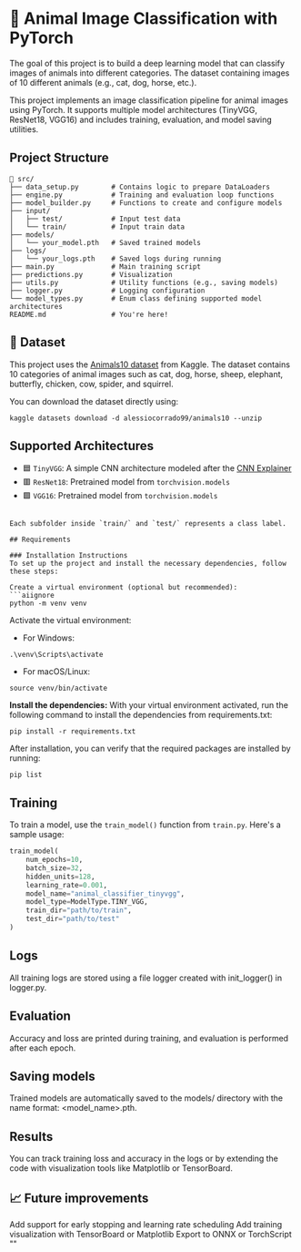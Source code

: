 # 🐾 Animal Image Classification with PyTorch

The goal of this project is to build a deep learning model that can classify images of animals into different categories.
The dataset containing images of 10 different animals (e.g., cat, dog, horse, etc.).

This project implements an image classification pipeline for animal images using PyTorch. It supports multiple model architectures (TinyVGG, ResNet18, VGG16) and includes training, evaluation, and model saving utilities.

## Project Structure

```aiignore
📁 src/
├── data_setup.py        # Contains logic to prepare DataLoaders
├── engine.py            # Training and evaluation loop functions
├── model_builder.py     # Functions to create and configure models
├── input/
│   ├── test/            # Input test data
│   └── train/           # Input train data
├── models/
│   └── your_model.pth   # Saved trained models
├── logs/
│   └── your_logs.pth    # Saved logs during running
├── main.py              # Main training script
├── predictions.py       # Visualization
├── utils.py             # Utility functions (e.g., saving models)
├── logger.py            # Logging configuration
└── model_types.py       # Enum class defining supported model architectures
README.md                # You're here!
```

## 🐾 Dataset

This project uses the [Animals10 dataset](https://www.kaggle.com/datasets/alessiocorrado99/animals10) from Kaggle.
The dataset contains 10 categories of animal images such as cat, dog, horse, sheep, elephant, butterfly, chicken, cow, spider, and squirrel.

You can download the dataset directly using:

```aiignore
kaggle datasets download -d alessiocorrado99/animals10 --unzip
```

## Supported Architectures

- 🟦 `TinyVGG`: A simple CNN architecture modeled after the [CNN Explainer](https://poloclub.github.io/cnn-explainer/)
- 🟥 `ResNet18`: Pretrained model from `torchvision.models`
- 🟩 `VGG16`: Pretrained model from `torchvision.models`

```aiignore

Each subfolder inside `train/` and `test/` represents a class label.

## Requirements

### Installation Instructions
To set up the project and install the necessary dependencies, follow these steps:

Create a virtual environment (optional but recommended):
```aiignore
python -m venv venv
```
Activate the virtual environment:
- For Windows:
```aiignore
.\venv\Scripts\activate
```
- For macOS/Linux:
```aiignore
source venv/bin/activate
```
**Install the dependencies:**
With your virtual environment activated, run the following command to install the dependencies from requirements.txt:
```aiignore
pip install -r requirements.txt
```
After installation, you can verify that the required packages are installed by running:
```aiignore
pip list
```

## Training

To train a model, use the `train_model()` function from `train.py`. Here's a sample usage:

```python
train_model(
    num_epochs=10,
    batch_size=32,
    hidden_units=128,
    learning_rate=0.001,
    model_name="animal_classifier_tinyvgg",
    model_type=ModelType.TINY_VGG,
    train_dir="path/to/train",
    test_dir="path/to/test"
)
```

## Logs

All training logs are stored using a file logger created with init_logger() in logger.py.

## Evaluation

Accuracy and loss are printed during training, and evaluation is performed after each epoch.

## Saving models

Trained models are automatically saved to the models/ directory with the name format: <model_name>.pth.



## Results

You can track training loss and accuracy in the logs or by extending the code with visualization tools like Matplotlib or TensorBoard.



## 📈 Future improvements

Add support for early stopping and learning rate scheduling
Add training visualization with TensorBoard or Matplotlib
Export to ONNX or TorchScript ""
